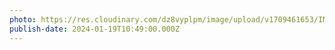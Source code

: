 ```yaml
---
photo: https://res.cloudinary.com/dz8vyplpm/image/upload/v1709461653/IMG_8447_f3bnon.jpg
publish-date: 2024-01-19T10:49:00.000Z
---
```

